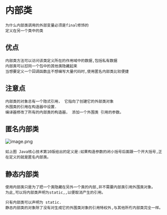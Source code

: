 # 内部类

    为什么内部类调用的外部变量必须是final修饰的
    定义在另一个类中的类

## 优点

    内部类方法可以访问该类定义所在的作用域中的数据,包括私有数据
    内部类可以怼同一个包中的其他类隐藏起来
    当想要定义一个回调函数且不想编写大量代码时,使用匿名内部类比较便捷


## 注意点

    内部类的对象总有一个隐式引用， 它指向了创建它的外部类对象
    外围类的引用在构造器中设置.
    编译器修改了所有的内部类的构造器， 添加一个外围类 引用的参数。

## 匿名内部类

![image.png](https://upload-images.jianshu.io/upload_images/61189-c5b1001c70caddb9.png?imageMogr2/auto-orient/strip%7CimageView2/2/w/1240)

    如上图 Java核心技术第10版给出的定义是:如果构造参数的闭小括号后面跟一个开大括号,正在定义的就是匿名内部类。

## 静态内部类

    使用内部类只是为了把一个类隐藏在另外一个类的内部,并不需要内部类引用外围类对象。
    为此,可以将内部类声明为static,,以便取消产生的引用。

    只有内部类可以声明为 static.
    静态内部类的对象除了没有对生成它的外围类对象的引用特权外,与其他所冇内部类完全一样。
